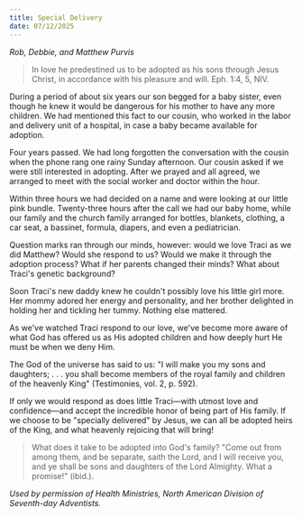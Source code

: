 ```yaml
---
title: Special Delivery
date: 07/12/2025
---
```


_Rob, Debbie, and Matthew Purvis_

> <p></p>
> In love he predestined us to be adopted as his sons through Jesus Christ, in accordance with his pleasure and will. Eph. 1:4, 5, NIV.

During a period of about six years our son begged for a baby sister, even though he knew it would be dangerous for his mother to have any more children. We had mentioned this fact to our cousin, who worked in the labor and delivery unit of a hospital, in case a baby became available for adoption.

Four years passed. We had long forgotten the conversation with the cousin when the phone rang one rainy Sunday afternoon. Our cousin asked if we were still interested in adopting. After we prayed and all agreed, we arranged to meet with the social worker and doctor within the hour.

Within three hours we had decided on a name and were looking at our little pink bundle. Twenty-three hours after the call we had our baby home, while our family and the church family arranged for bottles, blankets, clothing, a car seat, a bassinet, formula, diapers, and even a pediatrician.

Question marks ran through our minds, however: would we love Traci as we did Matthew? Would she respond to us? Would we make it through the adoption process? What if her parents changed their minds? What about Traci's genetic background?

Soon Traci's new daddy knew he couldn't possibly love his little girl more. Her mommy adored her energy and personality, and her brother delighted in holding her and tickling her tummy. Nothing else mattered.

As we've watched Traci respond to our love, we've become more aware of what God has offered us as His adopted children and how deeply hurt He must be when we deny Him.

The God of the universe has said to us: "I will make you my sons and daughters; . . . you shall become members of the royal family and children of the heavenly King" (Testimonies, vol. 2, p. 592).

If only we would respond as does little Traci—with utmost love and confidence—and accept the incredible honor of being part of His family. If we choose to be "specially delivered" by Jesus, we can all be adopted heirs of the King, and what heavenly rejoicing that will bring!

> <callout></callout>
> What does it take to be adopted into God's family? "Come out from among them, and be separate, saith the Lord, and I will receive you, and ye shall be sons and daughters of the Lord Almighty. What a promise!" (ibid.).

_Used by permission of Health Ministries, North American Division of Seventh-day Adventists._
